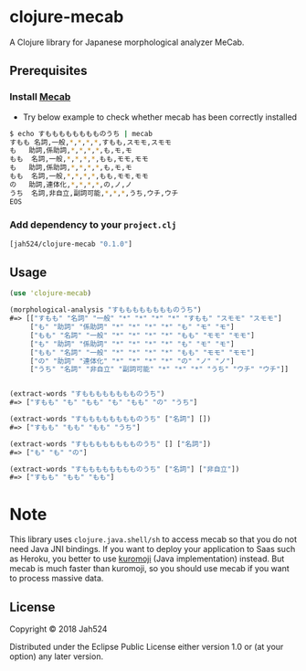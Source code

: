 # clojure-mecab

A Clojure library for Japanese morphological analyzer MeCab.

## Prerequisites

### Install [Mecab](http://taku910.github.io/mecab/)

- Try below example to check whether mecab has been correctly installed

```bash
$ echo すもももももももものうち | mecab
すもも	名詞,一般,*,*,*,*,すもも,スモモ,スモモ
も	助詞,係助詞,*,*,*,*,も,モ,モ
もも	名詞,一般,*,*,*,*,もも,モモ,モモ
も	助詞,係助詞,*,*,*,*,も,モ,モ
もも	名詞,一般,*,*,*,*,もも,モモ,モモ
の	助詞,連体化,*,*,*,*,の,ノ,ノ
うち	名詞,非自立,副詞可能,*,*,*,うち,ウチ,ウチ
EOS
```

### Add dependency to your `project.clj`

```clojure
[jah524/clojure-mecab "0.1.0"]
```

## Usage

```clojure
(use 'clojure-mecab)

(morphological-analysis "すもももももももものうち")
#=> [["すもも" "名詞" "一般" "*" "*" "*" "*" "すもも" "スモモ" "スモモ"]
     ["も" "助詞" "係助詞" "*" "*" "*" "*" "も" "モ" "モ"]
     ["もも" "名詞" "一般" "*" "*" "*" "*" "もも" "モモ" "モモ"]
     ["も" "助詞" "係助詞" "*" "*" "*" "*" "も" "モ" "モ"]
     ["もも" "名詞" "一般" "*" "*" "*" "*" "もも" "モモ" "モモ"]
     ["の" "助詞" "連体化" "*" "*" "*" "*" "の" "ノ" "ノ"]
     ["うち" "名詞" "非自立" "副詞可能" "*" "*" "*" "うち" "ウチ" "ウチ"]]


(extract-words "すもももももももものうち")
#=> ["すもも" "も" "もも" "も" "もも" "の" "うち"]

(extract-words "すもももももももものうち" ["名詞"] [])
#=> ["すもも" "もも" "もも" "うち"]

(extract-words "すもももももももものうち" [] ["名詞"])
#=> ["も" "も" "の"]

(extract-words "すもももももももものうち" ["名詞"] ["非自立"])
#=> ["すもも" "もも" "もも"]
```

# Note

This library uses `clojure.java.shell/sh` to access mecab so that you do not need Java JNI bindings.
If you want to deploy your application to Saas such as Heroku, you better to use [kuromoji](http://www.atilika.org/) (Java implementation) instead.
But mecab is much faster than kuromoji, so you should use mecab if you want to process massive data.

## License

Copyright © 2018 Jah524

Distributed under the Eclipse Public License either version 1.0 or (at
your option) any later version.
